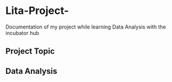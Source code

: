 # Lita-Project-
Documentation of my project while learning Data Analysis with the incubator hub

## Project Topic
Data Analysis
---